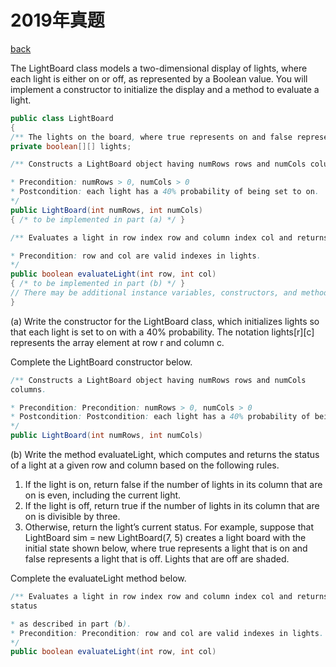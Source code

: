 # 2019年真题

[back](README.md)

The LightBoard class models a two-dimensional display of lights, where each light is either on or off, as represented by a Boolean value. You will implement a constructor to initialize the display and a method to evaluate a light.

```java
public class LightBoard
{
/** The lights on the board, where true represents on and false represents off. */
private boolean[][] lights;

/** Constructs a LightBoard object having numRows rows and numCols columns.

* Precondition: numRows > 0, numCols > 0
* Postcondition: each light has a 40% probability of being set to on.
*/
public LightBoard(int numRows, int numCols)
{ /* to be implemented in part (a) */ }

/** Evaluates a light in row index row and column index col and returns a status * as described in part (b).

* Precondition: row and col are valid indexes in lights.
*/
public boolean evaluateLight(int row, int col)
{ /* to be implemented in part (b) */ }
// There may be additional instance variables, constructors, and methods not shown.
}
```

(a)
Write the constructor for the LightBoard class, which initializes lights so that each light is set to on with a
40% probability. The notation lights[r][c] represents the array element at row r and column c.

Complete the LightBoard constructor below.

```java
/** Constructs a LightBoard object having numRows rows and numCols
columns.

* Precondition: Precondition: numRows > 0, numCols > 0
* Postcondition: Postcondition: each light has a 40% probability of being set to on.
*/
public LightBoard(int numRows, int numCols)
```

(b)
Write the method evaluateLight, which computes and returns the status of a light at a given row and column
based on the following rules.

1. If the light is on, return false if the number of lights in its column that are on is even, including
the current light.
2. If the light is off, return true if the number of lights in its column that are on is divisible by three.
3. Otherwise, return the light’s current status.
For example, suppose that LightBoard sim = new LightBoard(7, 5) creates a light board with the initial
state shown below, where true represents a light that is on and false represents a light that is off. Lights that are off are shaded.
  
Complete the evaluateLight method below.

```java
/** Evaluates a light in row index row and column index col and returns a
status

* as described in part (b).
* Precondition: Precondition: row and col are valid indexes in lights.
*/
public boolean evaluateLight(int row, int col)
```
